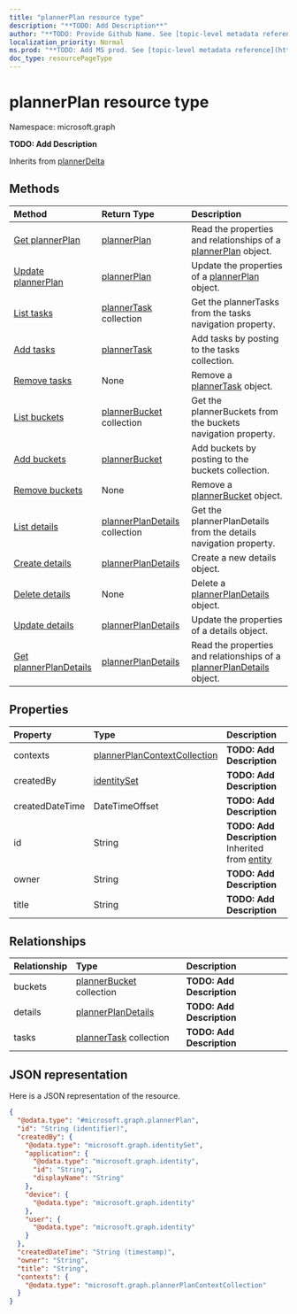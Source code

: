 ```yaml
---
title: "plannerPlan resource type"
description: "**TODO: Add Description**"
author: "**TODO: Provide Github Name. See [topic-level metadata reference](https://msgo.azurewebsites.net/add/document/guidelines/metadata.html#topic-level-metadata)**"
localization_priority: Normal
ms.prod: "**TODO: Add MS prod. See [topic-level metadata reference](https://msgo.azurewebsites.net/add/document/guidelines/metadata.html#topic-level-metadata)**"
doc_type: resourcePageType
---
```


# plannerPlan resource type


Namespace: microsoft.graph

**TODO: Add Description**


Inherits from [plannerDelta](../resources/plannerdelta.md)

## Methods
|Method|Return Type|Description|
|:---|:---|:---|
|[Get plannerPlan](../api/plannerplan-get.md)|[plannerPlan](../resources/plannerplan.md)|Read the properties and relationships of a [plannerPlan](../resources/plannerplan.md) object.|
|[Update plannerPlan](../api/plannerplan-update.md)|[plannerPlan](../resources/plannerplan.md)|Update the properties of a [plannerPlan](../resources/plannerplan.md) object.|
|[List tasks](../api/plannerplan-list-tasks.md)|[plannerTask](../resources/plannertask.md) collection|Get the plannerTasks from the tasks navigation property.|
|[Add tasks](../api/plannerplan-post-tasks.md)|[plannerTask](../resources/plannertask.md)|Add tasks by posting to the tasks collection.|
|[Remove tasks](../api/plannerplan-delete-tasks.md)|None|Remove a [plannerTask](../resources/plannertask.md) object.|
|[List buckets](../api/plannerplan-list-buckets.md)|[plannerBucket](../resources/plannerbucket.md) collection|Get the plannerBuckets from the buckets navigation property.|
|[Add buckets](../api/plannerplan-post-buckets.md)|[plannerBucket](../resources/plannerbucket.md)|Add buckets by posting to the buckets collection.|
|[Remove buckets](../api/plannerplan-delete-buckets.md)|None|Remove a [plannerBucket](../resources/plannerbucket.md) object.|
|[List details](../api/plannerplan-list-details.md)|[plannerPlanDetails](../resources/plannerplandetails.md) collection|Get the plannerPlanDetails from the details navigation property.|
|[Create details](../api/plannerplan-post-details.md)|[plannerPlanDetails](../resources/plannerplandetails.md)|Create a new details object.|
|[Delete details](../api/plannerplan-delete-details.md)|None|Delete a [plannerPlanDetails](../resources/plannerplandetails.md) object.|
|[Update details](../api/plannerplan-update-details.md)|[plannerPlanDetails](../resources/plannerplandetails.md)|Update the properties of a details object.|
|[Get plannerPlanDetails](../api/plannerplandetails-get.md)|[plannerPlanDetails](../resources/plannerplandetails.md)|Read the properties and relationships of a [plannerPlanDetails](../resources/plannerplandetails.md) object.|

## Properties
|Property|Type|Description|
|:---|:---|:---|
|contexts|[plannerPlanContextCollection](../resources/plannerplancontextcollection.md)|**TODO: Add Description**|
|createdBy|[identitySet](../resources/identityset.md)|**TODO: Add Description**|
|createdDateTime|DateTimeOffset|**TODO: Add Description**|
|id|String|**TODO: Add Description** Inherited from [entity](../resources/entity.md)|
|owner|String|**TODO: Add Description**|
|title|String|**TODO: Add Description**|

## Relationships
|Relationship|Type|Description|
|:---|:---|:---|
|buckets|[plannerBucket](../resources/plannerbucket.md) collection|**TODO: Add Description**|
|details|[plannerPlanDetails](../resources/plannerplandetails.md)|**TODO: Add Description**|
|tasks|[plannerTask](../resources/plannertask.md) collection|**TODO: Add Description**|

## JSON representation
Here is a JSON representation of the resource.
<!-- {
  "blockType": "resource",
  "keyProperty": "id",
  "@odata.type": "microsoft.graph.plannerPlan",
  "baseType": "microsoft.graph.plannerDelta",
  "openType": false
}
-->
``` json
{
  "@odata.type": "#microsoft.graph.plannerPlan",
  "id": "String (identifier)",
  "createdBy": {
    "@odata.type": "microsoft.graph.identitySet",
    "application": {
      "@odata.type": "microsoft.graph.identity",
      "id": "String",
      "displayName": "String"
    },
    "device": {
      "@odata.type": "microsoft.graph.identity"
    },
    "user": {
      "@odata.type": "microsoft.graph.identity"
    }
  },
  "createdDateTime": "String (timestamp)",
  "owner": "String",
  "title": "String",
  "contexts": {
    "@odata.type": "microsoft.graph.plannerPlanContextCollection"
  }
}
```

